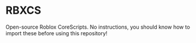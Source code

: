 # RBXCS
Open-source Roblox CoreScripts. No instructions, you should know how to import these before using this repository!
